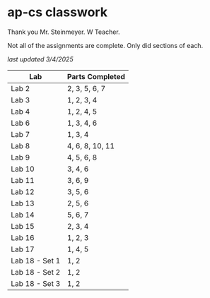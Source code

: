# ap-cs classwork
Thank you Mr. Steinmeyer. W Teacher.

Not all of the assignments are complete. Only did sections of each.

*last updated 3/4/2025*

| Lab            | Parts Completed  |
| -------------- | ---------------- |
| Lab 2          | 2, 3, 5, 6, 7    |
| Lab 3          | 1, 2, 3, 4       |
| Lab 4          | 1, 2, 4, 5       |
| Lab 6          | 1, 3, 4, 6       |
| Lab 7          | 1, 3, 4          |
| Lab 8          | 4, 6, 8, 10, 11  |
| Lab 9          | 4, 5, 6, 8       |
| Lab 10         | 3, 4, 6          |
| Lab 11         | 3, 6, 9          |
| Lab 12         | 3, 5, 6          |
| Lab 13         | 2, 5, 6          |
| Lab 14         | 5, 6, 7          |
| Lab 15         | 2, 3, 4          |
| Lab 16         | 1, 2, 3          |
| Lab 17         | 1, 4, 5          |
| Lab 18 - Set 1 | 1, 2             |
| Lab 18 - Set 2 | 1, 2             |
| Lab 18 - Set 3 | 1, 2             |
